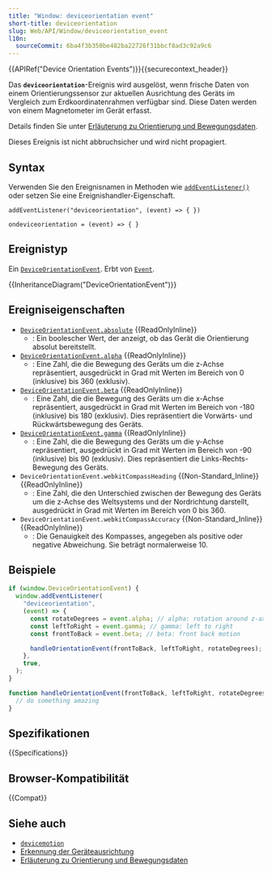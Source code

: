 ```yaml
---
title: "Window: deviceorientation event"
short-title: deviceorientation
slug: Web/API/Window/deviceorientation_event
l10n:
  sourceCommit: 6ba4f3b350be482ba22726f31bbcf8ad3c92a9c6
---
```


{{APIRef("Device Orientation Events")}}{{securecontext_header}}

Das **`deviceorientation`**-Ereignis wird ausgelöst, wenn frische Daten von einem Orientierungssensor zur aktuellen Ausrichtung des Geräts im Vergleich zum Erdkoordinatenrahmen verfügbar sind. Diese Daten werden von einem Magnetometer im Gerät erfasst.

Details finden Sie unter [Erläuterung zu Orientierung und Bewegungsdaten](/de/docs/Web/API/Device_orientation_events/Orientation_and_motion_data_explained).

Dieses Ereignis ist nicht abbruchsicher und wird nicht propagiert.

## Syntax

Verwenden Sie den Ereignisnamen in Methoden wie [`addEventListener()`](/de/docs/Web/API/EventTarget/addEventListener) oder setzen Sie eine Ereignishandler-Eigenschaft.

```js-nolint
addEventListener("deviceorientation", (event) => { })

ondeviceorientation = (event) => { }
```

## Ereignistyp

Ein [`DeviceOrientationEvent`](/de/docs/Web/API/DeviceOrientationEvent). Erbt von [`Event`](/de/docs/Web/API/Event).

{{InheritanceDiagram("DeviceOrientationEvent")}}

## Ereigniseigenschaften

- [`DeviceOrientationEvent.absolute`](/de/docs/Web/API/DeviceOrientationEvent/absolute) {{ReadOnlyInline}}
  - : Ein boolescher Wert, der anzeigt, ob das Gerät die Orientierung absolut bereitstellt.
- [`DeviceOrientationEvent.alpha`](/de/docs/Web/API/DeviceOrientationEvent/alpha) {{ReadOnlyInline}}
  - : Eine Zahl, die die Bewegung des Geräts um die z-Achse repräsentiert, ausgedrückt in Grad mit Werten im Bereich von 0 (inklusive) bis 360 (exklusiv).
- [`DeviceOrientationEvent.beta`](/de/docs/Web/API/DeviceOrientationEvent/beta) {{ReadOnlyInline}}
  - : Eine Zahl, die die Bewegung des Geräts um die x-Achse repräsentiert, ausgedrückt in Grad mit Werten im Bereich von -180 (inklusive) bis 180 (exklusiv). Dies repräsentiert die Vorwärts- und Rückwärtsbewegung des Geräts.
- [`DeviceOrientationEvent.gamma`](/de/docs/Web/API/DeviceOrientationEvent/gamma) {{ReadOnlyInline}}
  - : Eine Zahl, die die Bewegung des Geräts um die y-Achse repräsentiert, ausgedrückt in Grad mit Werten im Bereich von -90 (inklusive) bis 90 (exklusiv). Dies repräsentiert die Links-Rechts-Bewegung des Geräts.
- `DeviceOrientationEvent.webkitCompassHeading` {{Non-Standard_Inline}} {{ReadOnlyInline}}
  - : Eine Zahl, die den Unterschied zwischen der Bewegung des Geräts um die z-Achse des Weltsystems und der Nordrichtung darstellt, ausgedrückt in Grad mit Werten im Bereich von 0 bis 360.
- `DeviceOrientationEvent.webkitCompassAccuracy` {{Non-Standard_Inline}} {{ReadOnlyInline}}
  - : Die Genauigkeit des Kompasses, angegeben als positive oder negative Abweichung. Sie beträgt normalerweise 10.

## Beispiele

```js
if (window.DeviceOrientationEvent) {
  window.addEventListener(
    "deviceorientation",
    (event) => {
      const rotateDegrees = event.alpha; // alpha: rotation around z-axis
      const leftToRight = event.gamma; // gamma: left to right
      const frontToBack = event.beta; // beta: front back motion

      handleOrientationEvent(frontToBack, leftToRight, rotateDegrees);
    },
    true,
  );
}

function handleOrientationEvent(frontToBack, leftToRight, rotateDegrees) {
  // do something amazing
}
```

## Spezifikationen

{{Specifications}}

## Browser-Kompatibilität

{{Compat}}

## Siehe auch

- [`devicemotion`](/de/docs/Web/API/Window/devicemotion_event)
- [Erkennung der Geräteausrichtung](/de/docs/Web/API/Device_orientation_events/Detecting_device_orientation)
- [Erläuterung zu Orientierung und Bewegungsdaten](/de/docs/Web/API/Device_orientation_events/Orientation_and_motion_data_explained)
